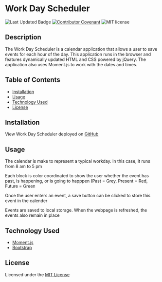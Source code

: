 # Work Day Scheduler 

![Last Updated Badge](https://img.shields.io/github/last-commit/alexbachicha/WorkDayScheduler)
[![Contributor Covenant](https://img.shields.io/badge/Contributor%20Covenant-2.0-4baaaa.svg)](code_of_conduct.md)
![MIT license](https://img.shields.io/badge/license-MIT-success)

## Description

The Work Day Scheduler is a calendar application that allows a user to save events for each hour of the day. This application runs in the browser and features dynamically updated HTML and CSS powered by jQuery. The application also uses Moment.js to work with the dates and times.

## Table of Contents

* [Installation](#installation)
* [Usage](#usage)
* [Technology Used](#technologyused)
* [License](#license)

## Installation 

View Work Day Scheduler deployed on [GitHub]()

## Usage

The calendar is make to represent a typical workday. In this case, it runs from 8 am to 5 pm 

Each block is color coordinated to show the user whether the event has past, is happening, or is going to happpen (Past = Grey, Present = Red, Future = Green

Once the user enters an event, a save button can be clicked to store this event in the calender

Events are saved to local storage. When the webpage is refreshed, the events also remain in place

## Technology Used

* [Moment.js](https://momentjs.com/)
* [Bootstrap](https://getboostrap.com)

## License

Licensed under the [MIT License](license.txt)